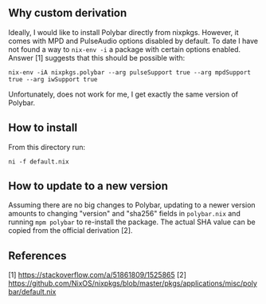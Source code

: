 Why custom derivation
---------------------

Ideally, I would like to install Polybar directly from nixpkgs. However, it
comes with MPD and PulseAudio options disabled by default. To date I have not
found a way to `nix-env -i` a package with certain options enabled. Answer [1]
suggests that this should be possible with:

    nix-env -iA nixpkgs.polybar --arg pulseSupport true --arg mpdSupport true --arg iwSupport true

Unfortunately, does not work for me, I get exactly the same version of Polybar.

How to install
--------------

From this directory run:

    ni -f default.nix

How to update to a new version
------------------------------

Assuming there are no big changes to Polybar, updating to a newer version
amounts to changing "version" and "sha256" fields in `polybar.nix` and running
`mpm polybar` to re-install the package. The actual SHA value can be copied from
the official derivation [2].

References
----------

[1] https://stackoverflow.com/a/51861809/1525865
[2] https://github.com/NixOS/nixpkgs/blob/master/pkgs/applications/misc/polybar/default.nix
